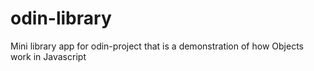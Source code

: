 # odin-library
Mini library app for odin-project that is a demonstration of how Objects work in Javascript
